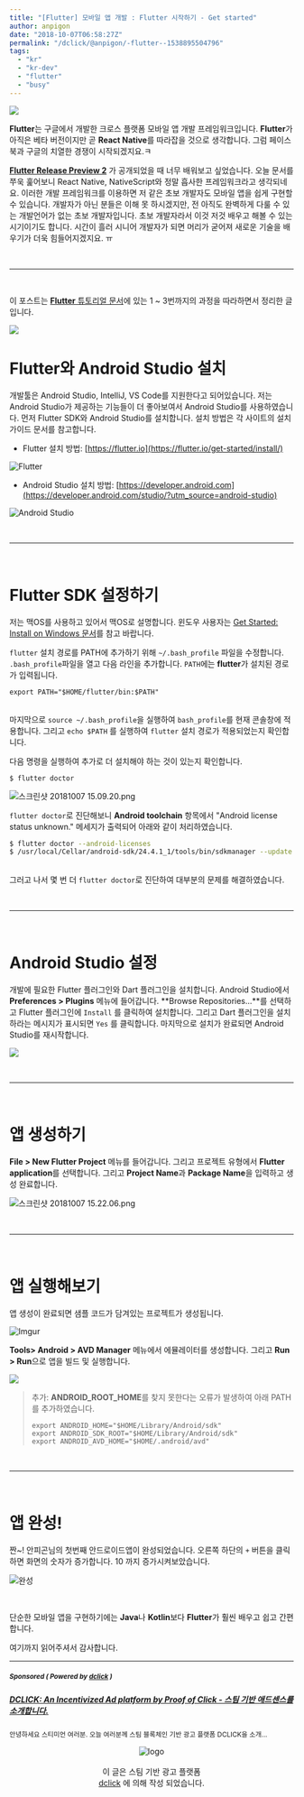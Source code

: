 ```yaml
---
title: "[Flutter] 모바일 앱 개발 : Flutter 시작하기 - Get started"
author: anpigon
date: "2018-10-07T06:58:27Z"
permalink: "/dclick/@anpigon/-flutter--1538895504796"
tags:
  - "kr"
  - "kr-dev"
  - "flutter"
  - "busy"
---
```

![](https://imgur.com/zPHGPmb.png)

**Flutter**는 구글에서 개발한 크로스 플랫폼 모바일 앱 개발 프레임워크입니다. **Flutter**가 아직은 베타 버전이지만 곧 **React Native**를 따라잡을 것으로 생각합니다. 그럼 페이스북과 구글의 치열한 경쟁이 시작되겠지요.ㅋ

[**Flutter Release Preview 2**](https://developers.googleblog.com/2018/09/flutter-release-preview-2-pixel-perfect.html) 가 공개되었을 때 너무 배워보고 싶었습니다. 오늘 문서를 쭈욱 훑어보니 React Native, NativeScript와 정말 흡사한 프레임워크라고 생각되네요. 이러한 개발 프레임워크를 이용하면 저 같은 초보 개발자도 모바일 앱을 쉽게 구현할 수 있습니다. 개발자가 아닌 분들은 이해 못 하시겠지만, 전 아직도 완벽하게 다룰 수 있는 개발언어가 없는 초보 개발자입니다. 초보 개발자라서 이것 저것 배우고 해볼 수 있는 시기이기도 합니다. 시간이 흘러 시니어 개발자가 되면 머리가 굳어져 새로운 기술을 배우기가 더욱 힘들어지겠지요. ㅠ


<br><hr><br>

이 포스트는 [**Flutter** 튜토리얼 문서](https://flutter.io/get-started/)에 있는 1 ~ 3번까지의 과정을 따라하면서 정리한 글입니다.

![](https://steemitimages.com/250x0/https://imgur.com/9dJIRm2.png)
<br>

# Flutter와 Android Studio 설치

개발툴은 Android Studio, IntelliJ, VS Code를 지원한다고 되어있습니다. 저는 Android Studio가 제공하는 기능들이 더 좋아보여서 Android Studio를 사용하였습니다. 먼저 Flutter SDK와 Android Studio를 설치합니다. 설치 방법은 각 사이트의 설치 가이드 문서를 참고합니다.

- Flutter 설치 방법: [https://flutter.io](https://flutter.io/get-started/install/)

![Flutter](https://i.imgur.com/Q8iWTB4.jpg)

- Android Studio 설치 방법: [https://developer.android.com](https://developer.android.com/studio/?utm_source=android-studio)

![Android Studio](https://imgur.com/IEd5T0b.png)

<br><hr><br>

# Flutter SDK 설정하기

저는 맥OS를 사용하고 있어서 맥OS로 설명합니다. 윈도우 사용자는 [Get Started: Install on Windows 문서](https://flutter.io/setup-windows/)를 참고 바랍니다.

`flutter` 설치 경로를 PATH에 추가하기 위해 `~/.bash_profile` 파일을 수정합니다. `.bash_profile`파일을 열고 다음 라인을 추가합니다. `PATH`에는 **flutter**가 설치된 경로가 입력됩니다.

```
export PATH="$HOME/flutter/bin:$PATH"
```

<br>마지막으로 `source ~/.bash_profile`을 실행하여 `bash_profile`를 현재 콘솔창에 적용합니다. 그리고 `echo $PATH` 를 실행하여 `flutter` 설치 경로가 적용되었는지 확인합니다.

다음 명령을 실행하여 추가로 더 설치해야 하는 것이 있는지 확인합니다.

```
$ flutter doctor 
```

![스크린샷 20181007 15.09.20.png](https://files.steempeak.com/file/steempeak/anpigon/CLQZ4JOp-2018-10-0715.09.20.png)

`flutter doctor`로 진단해보니 **Android toolchain** 항목에서 "Android license status unknown." 메세지가 출력되어 아래와 같이 처리하였습니다.

```bash
$ flutter doctor --android-licenses
$ /usr/local/Cellar/android-sdk/24.4.1_1/tools/bin/sdkmanager --update
```

<br>그러고 나서 몇 번 더 `flutter doctor`로 진단하여 대부분의 문제를 해결하였습니다.

<br><hr><br>


# Android Studio 설정

개발에 필요한 Flutter 플러그인와 Dart 플러그인을 설치합니다. Android Studio에서 **Preferences > Plugins** 메뉴에 들어갑니다. **Browse Repositories...**를 선택하고 Flutter 플러그인에 `Install` 를 클릭하여 설치합니다. 그리고 Dart 플러그인을 설치하라는 메시지가 표시되면 `Yes` 를 클릭합니다. 마지막으로 설치가 완료되면 Android Studio를 재시작합니다.

![](https://imgur.com/9fiYvFx.png)

<br><hr><br>

# 앱 생성하기

**File > New Flutter Project** 메뉴를 들어갑니다. 그리고 프로젝트 유형에서 **Flutter application**를 선택합니다. 그리고 **Project Name**과 **Package Name**을 입력하고 생성 완료합니다.

![스크린샷 20181007 15.22.06.png](https://files.steempeak.com/file/steempeak/anpigon/L4cDB2ab-2018-10-0715.22.06.png)

<br><hr><br>

# 앱 실행해보기

앱 생성이 완료되면 샘플 코드가 담겨있는 프로젝트가 생성됩니다.

![Imgur](https://imgur.com/Tmafzfm.png)

**Tools> Android > AVD Manager** 메뉴에서 에뮬레이터를 생성합니다. 그리고 **Run > Run**으로 앱을 빌드 및 실행합니다.

![](https://imgur.com/KQWxmDw.png)

> 추가: **ANDROID_ROOT_HOME**를 찾지 못한다는 오류가 발생하여 아래 PATH 를 추가하였습니다.
> ```
> export ANDROID_HOME="$HOME/Library/Android/sdk"
> export ANDROID_SDK_ROOT="$HOME/Library/Android/sdk"
> export ANDROID_AVD_HOME="$HOME/.android/avd"
> ```

<br><hr><br>

# 앱 완성!

짠~! 안피곤님의 첫번째 안드로이드앱이 완성되었습니다. 오른쪽 하단의 `+` 버튼을 클릭하면 화면의 숫자가 증가합니다. 10 까지 증가시켜보았습니다.

![완성](https://steemitimages.com/300x0/https://files.steempeak.com/file/steempeak/anpigon/HSHJzZ3o-2018-10-0715.27.14.png)

<br>

단순한 모바일 앱을 구현하기에는 **Java**나 **Kotlin**보다 **Flutter**가 훨씬 배우고 쉽고 간편합니다.

여기까지 읽어주셔서 감사합니다.

***
#####  <sub> **Sponsored ( Powered by [dclick](https://www.dclick.io) )** </sub>
##### [DCLICK: An Incentivized Ad platform by Proof of Click - 스팀 기반 애드센스를 소개합니다.](https://api.dclick.io/v1/c?x=eyJhbGciOiJIUzI1NiIsInR5cCI6IkpXVCJ9.eyJ1aWQiOiJhbnBpZ29uIiwidXJsIjoiaHR0cHM6Ly9zdGVlbWl0LmNvbS9kY2xpY2svQGRjbGljay9kY2xpY2stYW4taW5jZW50aXZpemVkLWFkLXBsYXRmb3JtLWJ5LXByb29mLW9mLWNsaWNrLSIsImlhdCI6MTUzODg5NTUwNCwiZXhwIjoxODU0MjU1NTA0fQ.dZMmd0dlJAbrN6OASmB8y6bK1fhIcDPo6XCRKPNSGbU)
<sup>안녕하세요 스티미언 여러분. 오늘 여러분께 스팀 블록체인 기반 광고 플랫폼 DCLICK을 소개...</sup>
<br><center>![logo](https://steemitimages.com/200x100/https://cdn.steemitimages.com/DQmbjkrc5UT4GgZXygAnS3mLrboAy7Y8gr7R7guB8HG3f5n/logopad500.png)<br><br>이 글은 스팀 기반 광고 플랫폼<br>[dclick](https://www.dclick.io) 에 의해 작성 되었습니다.</center>